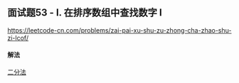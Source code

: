 ## 面试题53 - I. 在排序数组中查找数字 I

https://leetcode-cn.com/problems/zai-pai-xu-shu-zu-zhong-cha-zhao-shu-zi-lcof/


#### 解法  

[二分法](_1.py)

